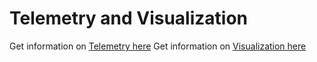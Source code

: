 # Telemetry and Visualization

Get information on [Telemetry here](TELEMETRY.md)
Get information on [Visualization here](VISUALIZATION.md)